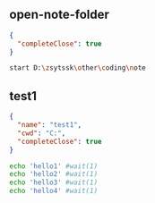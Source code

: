 ## open-note-folder

```json
{
  "completeClose": true
}
```

```bash
start D:\zsytssk\other\coding\note
```

## test1

```json
{
  "name": "test1",
  "cwd": "C:",
  "completeClose": true
}
```

```bash
echo 'hello1' #wait(1)
echo 'hello2' #wait(1)
echo 'hello3' #wait(1)
echo 'hello4' #wait(1)
```
